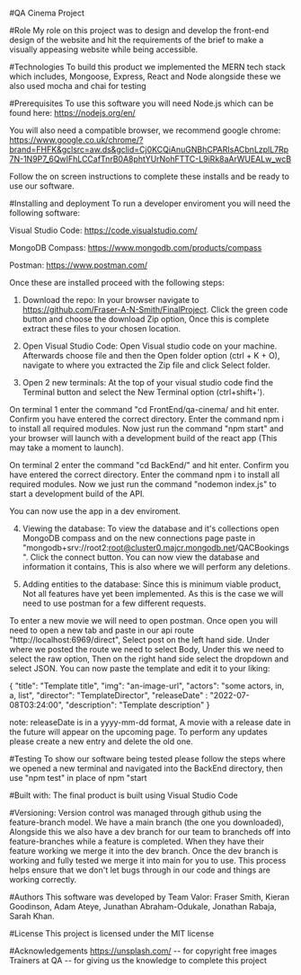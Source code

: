 #QA Cinema Project

#Role
My role on this project was to design and develop the front-end design of the website and hit the requirements of the brief to make a visually appeasing website while being accessible.

#Technologies
To build this product we implemented the MERN tech stack which includes, Mongoose, Express, React and Node alongside these we also used mocha and chai for testing

#Prerequisites
To use this software you will need Node.js which can be found here:
https://nodejs.org/en/

You will also need a compatible browser, we recommend google chrome:
https://www.google.co.uk/chrome/?brand=FHFK&gclsrc=aw.ds&gclid=Cj0KCQiAnuGNBhCPARIsACbnLzplL7Rp7N-1N9P7_6QwIFhLCCafTnrB0A8phtYUrNohFTTC-L9iRk8aArWUEALw_wcB

Follow the on screen instructions to complete these installs and be ready to use our software.

#Installing and deployment
To run a developer enviroment you will need the following software:

Visual Studio Code: https://code.visualstudio.com/

MongoDB Compass: https://www.mongodb.com/products/compass

Postman: https://www.postman.com/

Once these are installed proceed with the following steps:

1. Download the repo:
   In your browser navigate to https://github.com/Fraser-A-N-Smith/FinalProject. Click the green code button and choose the download Zip option, Once this is complete extract these files to your chosen location.

2. Open Visual Studio Code:
   Open Visual studio code on your machine. Afterwards choose file and then the Open folder option (ctrl + K + O), navigate to where you extracted the Zip file and click Select folder.

3. Open 2 new terminals:
   At the top of your visual studio code find the Terminal button and select the New Terminal option (ctrl+shift+').

On terminal 1 enter the command "cd FrontEnd/qa-cinema/ and hit enter.
Confirm you have entered the correct directory.
Enter the command npm i to install all required modules.
Now just run the command "npm start" and your browser will launch with a development build of the react app (This may take a moment to launch).

On terminal 2 enter the command "cd BackEnd/" and hit enter.
Confirm you have entered the correct directory.
Enter the command npm i to install all required modules.
Now we just run the command "nodemon index.js" to start a development build of the API.

You can now use the app in a dev enviroment.

4. Viewing the database:
   To view the database and it's collections open MongoDB compass and on the new connections page paste in "mongodb+srv://root2:root@cluster0.majcr.mongodb.net/QACBookings".
   Click the connect button.
   You can now view the database and information it contains, This is also where we will perform any deletions.

5. Adding entities to the database:
   Since this is minimum viable product, Not all features have yet been implemented. As this is the case we will need to use postman for a few different requests.

To enter a new movie we will need to open postman.
Once open you will need to open a new tab and paste in our api route "http://localhost:6969/direct", Select post on the left hand side.
Under where we posted the route we need to select Body, Under this we need to select the raw option, Then on the right hand side select the dropdown and select JSON.
You can now paste the template and edit it to your liking:

{
"title": "Template title",
"img": "an-image-url",
"actors": "some actors, in, a, list",
"director": "TemplateDirector",
"releaseDate" : "2022-07-08T03:24:00",
"description": "Template description"
}

note: releaseDate is in a yyyy-mm-dd format, A movie with a release date in the future will appear on the upcoming page.
To perform any updates please create a new entry and delete the old one.

#Testing
To show our software being tested please follow the steps where we opened a new terminal and navigated into the BackEnd directory, then use "npm test" in place of npm "start

#Built with:
The final product is built using Visual Studio Code

#Versioning:
Version control was managed through github using the feature-branch model.
We have a main branch (the one you downloaded), Alongside this we also have a dev branch for our team to brancheds off into feature-branches while a feature is completed.
When they have their feature working we merge it into the dev branch.
Once the dev branch is working and fully tested we merge it into main for you to use.
This process helps ensure that we don't let bugs through in our code and things are working correctly.

#Authors
This software was developed by Team Valor:
Fraser Smith,
Kieran Goodinson,
Adam Ateye,
Junathan Abraham-Odukale,
Jonathan Rabaja,
Sarah Khan.

#License
This project is licensed under the MIT license

#Acknowledgements
https://unsplash.com/ -- for copyright free images
Trainers at QA -- for giving us the knowledge to complete this project
